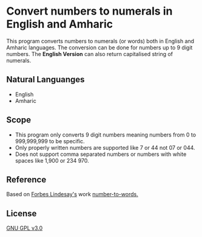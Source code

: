 # Convert numbers to numerals in English and Amharic
This program converts numbers to numerals (or words) both in English and Amharic languages. The conversion can be done for numbers up to 9 digit numbers. The **English Version** can also return capitalised string of numerals.

## Natural Languanges
- English
- Amharic

## Scope
- This program only converts 9 digit numbers meaning numbers from 0 to 999,999,999 to be specific.
- Only properly written numbers are supported like 7 or 44 not 07 or 044.
- Does not support comma separated numbers or numbers with white spaces like 1,900 or 234 970.

## Reference
Based on [Forbes Lindesay's](https://gist.github.com/ForbesLindesay) work [number-to-words.](https://gist.github.com/ForbesLindesay/5467742)

## License
[GNU GPL v3.0](https://github.com/Mr-MaNia7/convert-numbers/blob/main/LICENSE)
